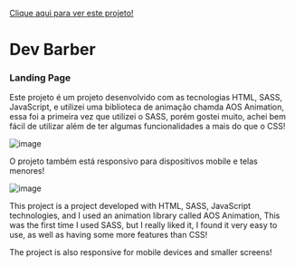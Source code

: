 <a href="">Clique aqui para ver este projeto!</a>

<h1>Dev Barber</h1>
<h3>Landing Page</h3>

<p>Este projeto é um projeto desenvolvido com as tecnologias HTML, SASS, JavaScript, e utilizei uma biblioteca de animação chamda AOS Animation, 
  essa foi a primeira vez que utilizei o SASS, porém gostei muito, achei bem fácil de utilizar além de ter algumas funcionalidades a mais do que o CSS!</p>

  ![image](https://github.com/DevGustavoGantois/Dev_Barber_Landing_Page/assets/123424700/54397e95-37ee-465a-a461-205cf861a42d)


  <p>O projeto também está responsivo para dispositivos mobile e telas menores!</p>

  ![image](https://github.com/DevGustavoGantois/Dev_Barber_Landing_Page/assets/123424700/40c012e8-2484-4675-a69c-5726b16313a5)


<p>This project is a project developed with HTML, SASS, JavaScript technologies, and I used an animation library called AOS Animation, 
  This was the first time I used SASS, but I really liked it, I found it very easy to use, as well as having some more features than CSS!</p>

  <p>The project is also responsive for mobile devices and smaller screens!</p>
